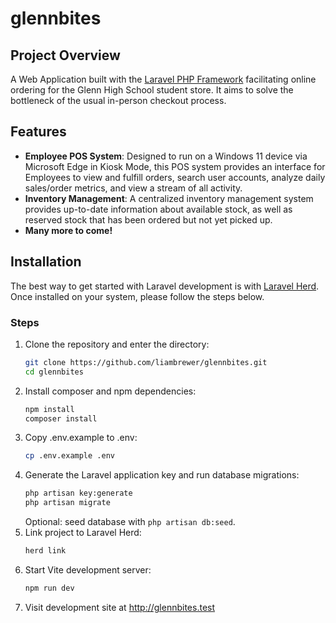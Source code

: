 # glennbites

## Project Overview
A Web Application built with the [Laravel PHP Framework](https://laravel.com/) facilitating online ordering for the Glenn High School student store. It aims to solve the bottleneck of the usual in-person checkout process.

## Features
- **Employee POS System**: Designed to run on a Windows 11 device via Microsoft Edge in Kiosk Mode, this POS system provides an interface for Employees to view and fulfill orders, search user accounts, analyze daily sales/order metrics, and view a stream of all activity.
- **Inventory Management**: A centralized inventory management system provides up-to-date information about available stock, as well as reserved stock that has been ordered but not yet picked up.
- **Many more to come!**

## Installation

The best way to get started with Laravel development is with [Laravel Herd](https://laravel.com/docs/11.x/installation#local-installation-using-herd). Once installed on your system, please follow the steps below.

### Steps
1. Clone the repository and enter the directory:
    ```bash
    git clone https://github.com/liambrewer/glennbites.git
    cd glennbites
    ```
2. Install composer and npm dependencies:
    ```bash
    npm install
    composer install
    ```
3. Copy .env.example to .env:
    ```bash
    cp .env.example .env
    ```
4. Generate the Laravel application key and run database migrations:
    ```bash
    php artisan key:generate
    php artisan migrate
    ```
    Optional: seed database with `php artisan db:seed`.
5. Link project to Laravel Herd:
    ```bash
    herd link
    ```
6. Start Vite development server:
    ```bash
    npm run dev
    ```
7. Visit development site at http://glennbites.test


